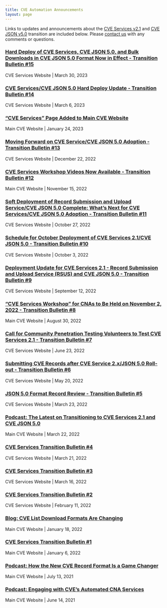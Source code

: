 ```yaml
---
title: CVE Automation Announcements
layout: page
---
```


Links to updates and announcements about the [CVE Services v2.1](https://github.com/CVEProject/cve-services) and [CVE JSON v5.0](https://github.com/CVEProject/cve-schema/blob/master/schema/v5.0/CVE_JSON_5.0_schema.json) transition are included below. Please [contact us](https://cveform.mitre.org/) with any comments or questions.

### [Hard Deploy of CVE Services, CVE JSON 5.0, and Bulk Downloads in CVE JSON 5.0 Format Now in Effect - Transition Bulletin #15](https://cvedb.github.io/cveproject/automation-transition#bulletin-number-15) 
CVE Services Website | March 30, 2023

### [CVE Services/CVE JSON 5.0 Hard Deploy Update - Transition Bulletin #14](https://cvedb.github.io/cveproject/automation-transition#bulletin-number-14) 
CVE Services Website | March 6, 2023

### [“CVE Services” Page Added to Main CVE Website](https://www.cve.org/Media/News/item/news/2023/01/24/CVE-Services-Page-Added-to) 
Main CVE Website | January 24, 2023

### [Moving Forward on CVE Service/CVE JSON 5.0 Adoption - Transition Bulletin #13](https://cvedb.github.io/cveproject/automation-transition#bulletin-number-13) 
CVE Services Website | December 22, 2022

### [CVE Services Workshop Videos Now Available - Transition Bulletin #12](https://cvedb.github.io/cveproject/automation-transition#bulletin-number-12) 
Main CVE Website | November 15, 2022

### [Soft Deployment of Record Submission and Upload Service/CVE JSON 5.0 Complete: What’s Next for CVE Services/CVE JSON 5.0 Adoption - Transition Bulletin #11](https://cvedb.github.io/cveproject/automation-transition#bulletin-number-11) 
CVE Services Website | October 27, 2022

### [Schedule for October Deployment of CVE Services 2.1/CVE JSON 5.0 - Transition Bulletin #10](https://cvedb.github.io/cveproject/automation-transition#bulletin-number-10) 
CVE Services Website | October 3, 2022

### [Deployment Update for CVE Services 2.1 - Record Submission and Upload Service (RSUS) and CVE JSON 5.0 - Transition Bulletin #9](https://cvedb.github.io/cveproject/automation-transition#bulletin-number-9) 
CVE Services Website | September 12, 2022

### [“CVE Services Workshop” for CNAs to Be Held on November 2, 2022 - Transition Bulletin #8](https://www.cve.org/Media/News/item/news/2022/08/30/CVE-Services-Workshop-for-CNAs) 
Main CVE Website | August 30, 2022

### [Call for Community Penetration Testing Volunteers to Test CVE Services 2.1 - Transition Bulletin #7](https://cvedb.github.io/cveproject/automation-transition#bulletin-number-7) 
CVE Services Website | June 23, 2022

### [Submitting CVE Records after CVE Service 2.x/JSON 5.0 Roll-out - Transition Bulletin #6](https://cvedb.github.io/cveproject/automation-transition#bulletin-number-6) 
CVE Services Website | May 20, 2022

### [JSON 5.0 Format Record Review - Transition Bulletin #5](https://cvedb.github.io/cveproject/automation-transition#bulletin-number-5) 
CVE Services Website | March 23, 2022

### [Podcast: The Latest on Transitioning to CVE Services 2.1 and CVE JSON 5.0](https://www.cve.org/Media/News/item/podcast/2022/03/22/The-Latest-on-Transitioning-to)
Main CVE Website | March 22, 2022

### [CVE Services Transition Bulletin #4](https://cvedb.github.io/cveproject/automation-transition#bulletin-number-4) 
CVE Services Website | March 21, 2022

### [CVE Services Transition Bulletin #3](https://cvedb.github.io/cveproject/automation-transition#bulletin-number-3) 
CVE Services Website | March 16, 2022

### [CVE Services Transition Bulletin #2](https://cvedb.github.io/cveproject/automation-transition#bulletin-number-2) 
CVE Services Website | February 11, 2022

### [Blog: CVE List Download Formats Are Changing](https://www.cve.org/Media/News/item/blog/2022/01/18/CVE-List-Download-Formats-Are)
Main CVE Website | January 18, 2022

### [CVE Services Transition Bulletin #1](https://www.cve.org/Media/News/item/news/2022/01/11/Changes-Coming-to-CVE-Record)
Main CVE Website | January 6, 2022 

### [Podcast: How the New CVE Record Format Is a Game Changer](https://www.cve.org/Media/News/item/podcast/2021/07/13/How-the-New-CVE-Record)
Main CVE Website | July 13, 2021

### [Podcast: Engaging with CVE’s Automated CNA Services](https://www.cve.org/Media/News/item/podcast/2021/06/14/Engaging-with-CVEs-Automated-CNA)
Main CVE Website | June 14, 2021

